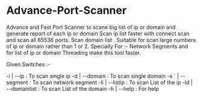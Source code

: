 # Advance-Port-Scanner
Advance and Fast Port Scanner to scane big list of ip or domain and generate report of each ip or domain 
Scan ip list faster with connect scan and scan all 65536 ports.
Scan domain list .
Suitable for scan large numbers of ip or domain rather than 1 or 2.
Specially For :- Network Segments and for list of ip or domain
Threading make this tool faster.

Given Switches :- 

  -i   | --ip           : To scan single ip
  -d   | --domain       : To scan single domain
  -s ` | --segment      : To scan network segment 
  -li  | --listip       : To scan List of the ip
  -ld  | --domainlist   : To scan List of the domain
  -h   | --help         : For help 
  
  
